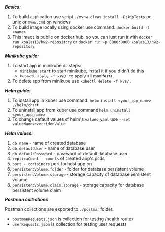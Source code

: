 ***Basics:***
1) To build application use script ```./mvnw clean install -DskipTests``` on unix or ```mvnw.cmd``` on windows
2) To build image locally using docker use command: ```docker build -t <name>```
3) This image is public on docker hub, so you can just run it with ```docker run koalaa13/hw2-repository``` or ```docker run -p 8000:8000 koalaa13/hw2-repository```

***Minikube guide:*** 
1) To start app in minikube do steps:
   * ```minikube start``` to start minikube, install it if you didn't do this
   * ```kubectl apply -f k8s/.``` to apply all manifests
2) To delete app from minikube use ```kubectl delete -f k8s/.```

***Helm guide:***
1) To install app in kuber use command: ```helm install <your_app_name> ./helm/chart```
2) To uninstall app from kuber use command ```helm uninstall <your_app_name>```
3) To change default values of helm's ```values.yaml``` use ```--set valueName=overridenValue```

***Helm values:***
1) ```db.name``` - name of created database
2) ```db.defaultUser``` - name of database user
3) ```db.defaultPassword``` - password of default database user
4) ```replicaCount - counts``` of created app's pods 
5) ```port - containers``` port for host app on
6) ```persistentVolume.folder``` - folder for database persistent volume
7) ```persistentVolume.storage``` - storage capacity of database persistent volume
8) ```persistentVolume.claim.storage``` - storage capacity for database persistent volume claim

***Postman collections***

Postman collections are exported to ```./postman``` folder.
* ```postmanRequests.json``` is collection for testing /health routes
* ```userRequests.json``` is collection for testing user requests